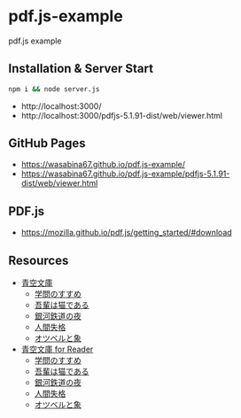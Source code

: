 # pdf.js-example
pdf.js example

## Installation & Server Start

```bash
npm i && node server.js
```

- http://localhost:3000/
- http://localhost:3000/pdfjs-5.1.91-dist/web/viewer.html

## GitHub Pages

- https://wasabina67.github.io/pdf.js-example/
- https://wasabina67.github.io/pdf.js-example/pdfjs-5.1.91-dist/web/viewer.html

## PDF.js

- https://mozilla.github.io/pdf.js/getting_started/#download

## Resources

- [青空文庫](https://www.aozora.gr.jp/index.html)
  - [学問のすすめ](https://www.aozora.gr.jp/cards/000296/card47061.html)
  - [吾輩は猫である](https://www.aozora.gr.jp/cards/000148/card789.html)
  - [銀河鉄道の夜](https://www.aozora.gr.jp/cards/000081/card456.html)
  - [人間失格](https://www.aozora.gr.jp/cards/000035/card301.html)
  - [オツベルと象](https://www.aozora.gr.jp/cards/000081/card466.html)
- [青空文庫 for Reader](https://tatsu-zine.com/aozora/all)
  - [学問のすすめ](https://tatsu-zine.com/samples/aozora/gakumonno_susume.pdf)
  - [吾輩は猫である](https://tatsu-zine.com/samples/aozora/wagahaiwa_nekodearu.pdf)
  - [銀河鉄道の夜](https://tatsu-zine.com/samples/aozora/gingatetsudono_yoru.pdf)
  - [人間失格](https://tatsu-zine.com/samples/aozora/ningen_shikkaku.pdf)
  - [オツベルと象](https://tatsu-zine.com/samples/aozora/otuberu.pdf)
